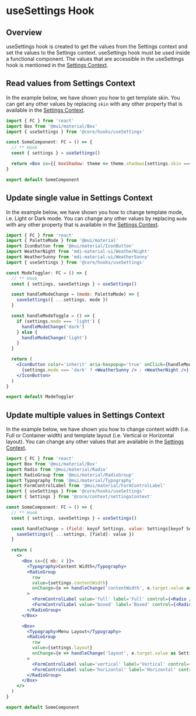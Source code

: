 # useSettings Hook

## Overview

useSettings hook is created to get the values from the Settings context and set the values to the Settings context. useSettings hook must be used inside a functional component. The values that are accessible in the useSettings hook is mentioned in the [Settings Context](/guide/settings/context.html#properties).

## Read values from Settings Context

In the example below, we have shown you how to get template skin. You can get any other values by replacing `skin` with any other property that is available in the [Settings Context](/guide/settings/context.html#properties).

```jsx
import { FC } from 'react'
import Box from '@mui/material/Box'
import { useSettings } from '@core/hooks/useSettings'

const SomeComponent: FC = () => {
  // ** Hook
  const { settings } = useSettings()

  return <Box sx={{ boxShadow: theme => theme.shadows[settings.skin === 'bordered' ? 0 : 7] }}>...</Box>
}

export default SomeComponent
```

## Update single value in Settings Context

In the example below, we have shown you how to change template mode, i.e. Light or Dark mode. You can change any other values by replacing `mode` with any other property that is available in the [Settings Context](/guide/settings/context.html#properties).

```jsx
import { FC } from 'react'
import { PaletteMode } from '@mui/material'
import IconButton from '@mui/material/IconButton'
import WeatherNight from 'mdi-material-ui/WeatherNight'
import WeatherSunny from 'mdi-material-ui/WeatherSunny'
import { useSettings } from '@core/hooks/useSettings'

const ModeToggler: FC = () => {
  // ** Hook
  const { settings, saveSettings } = useSettings()

  const handleModeChange = (mode: PaletteMode) => {
    saveSettings({ ...settings, mode })
  }

  const handleModeToggle = () => {
    if (settings.mode === 'light') {
      handleModeChange('dark')
    } else {
      handleModeChange('light')
    }
  }

  return (
    <IconButton color='inherit' aria-haspopup='true' onClick={handleModeToggle}>
      {settings.mode === 'dark' ? <WeatherSunny /> : <WeatherNight />}
    </IconButton>
  )
}

export default ModeToggler
```

## Update multiple values in Settings Context

In the example below, we have shown you how to change content width (i.e. Full or Container width) and template layout (i.e. Vertical or Horizontal layout). You can change any other values that are available in the [Settings Context](/guide/settings/context.html#properties).

```jsx
import { FC } from 'react'
import Box from '@mui/material/Box'
import Radio from '@mui/material/Radio'
import RadioGroup from '@mui/material/RadioGroup'
import Typography from '@mui/material/Typography'
import FormControlLabel from '@mui/material/FormControlLabel'
import { useSettings } from '@core/hooks/useSettings'
import { Settings } from '@core/context/settingsContext'

const SomeComponent: FC = () => {
  // ** Hook
  const { settings, saveSettings } = useSettings()

  const handleChange = (field: keyof Settings, value: Settings[keyof Settings]): void => {
    saveSettings({ ...settings, [field]: value })
  }

  return (
    <>
      <Box sx={{ mb: 4 }}>
        <Typography>Content Width</Typography>
        <RadioGroup
          row
          value={settings.contentWidth}
          onChange={e => handleChange('contentWidth', e.target.value as Settings['contentWidth'])}
        >
          <FormControlLabel value='full' label='Full' control={<Radio />} />
          <FormControlLabel value='boxed' label='Boxed' control={<Radio />} />
        </RadioGroup>
      </Box>

      <Box>
        <Typography>Menu Layout</Typography>
        <RadioGroup
          row
          value={settings.layout}
          onChange={e => handleChange('layout', e.target.value as Settings['layout'])}
        >
          <FormControlLabel value='vertical' label='Vertical' control={<Radio />} />
          <FormControlLabel value='horizontal' label='Horizontal' control={<Radio />} />
        </RadioGroup>
      </Box>
    </>
  )
}

export default SomeComponent
```
